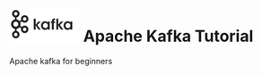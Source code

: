 # <img src="/image/kafka_logo.png" alt="Kafka logo" style="background-color: white;"> Apache Kafka Tutorial
Apache kafka for beginners

